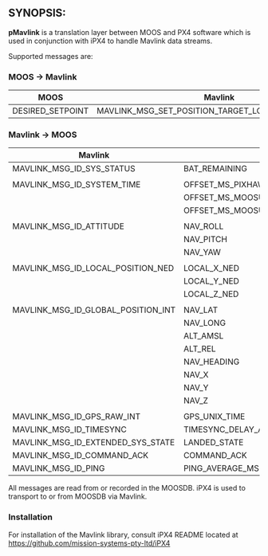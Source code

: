 ## SYNOPSIS:

**pMavlink** is a translation layer between MOOS and PX4 software which
is used in conjunction with iPX4 to handle Mavlink data streams.

Supported messages are:

### MOOS -> Mavlink


| **MOOS**         | **Mavlink**                                        |
| ---------------- | -------------------------------------------------- |
| DESIRED_SETPOINT | MAVLINK_MSG_SET_POSITION_TARGET_LOCAL_NED_SETPOINT |

### Mavlink -> MOOS

| **Mavlink**                        | **MOOS**                               |
| ---------------------------------- | -------------------------------------- |
| MAVLINK_MSG_ID_SYS_STATUS          | BAT_REMAINING                          |
|                                    |                                        |
| MAVLINK_MSG_ID_SYSTEM_TIME         | OFFSET_MS_PIXHAWK_BOOT_UNIX            |
|                                    | OFFSET_MS_MOOSUNIX_PIXHAWKUNIX         |
|                                    | OFFSET_MS_MOOSUNIX_PIXHAWKUNIX_AVERAGE |
|                                    |                                        |
| MAVLINK_MSG_ID_ATTITUDE            | NAV_ROLL                               |
|                                    | NAV_PITCH                              |
|                                    | NAV_YAW                                |
|                                    |                                        |
| MAVLINK_MSG_ID_LOCAL_POSITION_NED  | LOCAL_X_NED                            |
|                                    | LOCAL_Y_NED                            |
|                                    | LOCAL_Z_NED                            |
|                                    |                                        |
| MAVLINK_MSG_ID_GLOBAL_POSITION_INT | NAV_LAT                                |
|                                    | NAV_LONG                               |
|                                    | ALT_AMSL                               |
|                                    | ALT_REL                                |
|                                    | NAV_HEADING                            |
|                                    | NAV_X                                  |
|                                    | NAV_Y                                  |
|                                    | NAV_Z                                  |
|                                    |                                        |
| MAVLINK_MSG_ID_GPS_RAW_INT         | GPS_UNIX_TIME                          |
| MAVLINK_MSG_ID_TIMESYNC            | TIMESYNC_DELAY_AVERAGE_MS              |
| MAVLINK_MSG_ID_EXTENDED_SYS_STATE  | LANDED_STATE                           |
| MAVLINK_MSG_ID_COMMAND_ACK         | COMMAND_ACK                            |
| MAVLINK_MSG_ID_PING                | PING_AVERAGE_MS                        |

All messages are read from or recorded in the MOOSDB. iPX4 is used to
transport to or from MOOSDB via Mavlink.

### Installation
For installation of the Mavlink library, consult iPX4 README located at
https://github.com/mission-systems-pty-ltd/iPX4

